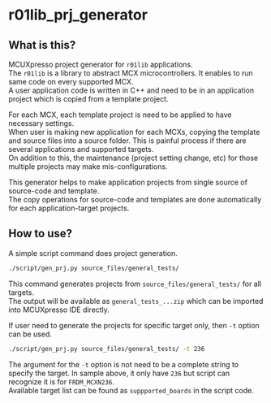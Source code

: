 # r01lib_prj_generator

## What is this?

MCUXpresso project generator for `r01lib` applications.  
The `r01lib` is a library to abstract MCX microcontrollers. It enables to run same code on every supported MCX.  
A user application code is written in C++ and need to be in an application project which is copied from a template project.  

For each MCX, each template project is need to be applied to have necessary settings.  
When user is making new application for each MCXs, copying the template and source files into a source folder. This is painful process if there are several applications and supported targets.   
On addition to this, the maintenance (project setting change, etc) for those multiple projects may make mis-configurations. 

This generator helps to make application projects from single source of source-code and template.  
The copy operations for source-code and templates are done automatically for each application-target projects.  

## How to use?

A simple script command does project generation.  
```sh
./script/gen_prj.py source_files/general_tests/
```
This command generates projects from `source_files/general_tests/` for all targets.  
The output will be available as `general_tests_...zip` which can be imported into MCUXpresso IDE directly.  

If user need to generate the projects for specific target only, then `-t` option can be used. 
```sh
./script/gen_prj.py source_files/general_tests/ -t 236
```
The argument for the `-t` option is not need to be a complete string to specify the target. In sample above, it only have `236` but script can recognize it is for `FRDM_MCXN236`.  
Available target list can be found as `suppported_boards` in the script code. 
